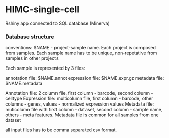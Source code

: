 # HIMC-single-cell
Rshiny app connected to SQL database (Minerva)

### Database structure

conventions: $NAME - project-sample name. Each project is composed from samples. Each sample name has to be unique, non-repetative from samples in other projects

Each sample is represented by 3 files:

annotation file: $NAME.annot
expression file: $NAME.expr.gz
metadata file: $NAME.metadata

Annotation file: 2 column file, first column - barcode, second column - celltype
Expression file: multicolumn file, first column - barcode, other columns - genes, values - normalized expression values
Metadata file: muticolumn file with first column - dataset, second column - sample name, others - meta features. 
Metadata file is common for all samples from one dataset


all input files has to be comma separated csv format.

